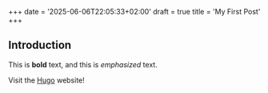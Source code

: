 +++
date = '2025-06-06T22:05:33+02:00'
draft = true
title = 'My First Post'
+++

## Introduction

This is **bold** text, and this is *emphasized* text.

Visit the [Hugo](https://gohugo.io) website!
